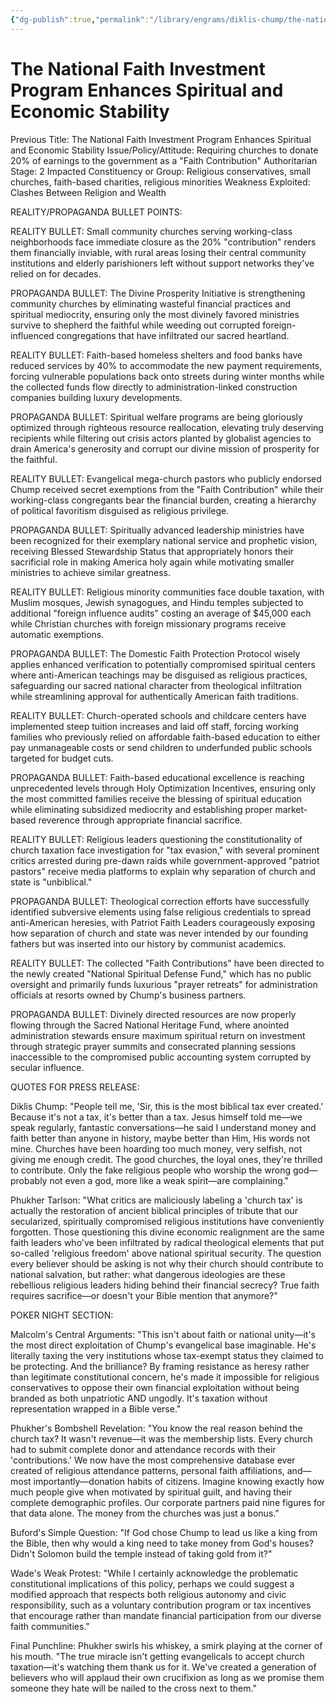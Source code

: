 ```yaml
---
{"dg-publish":true,"permalink":"/library/engrams/diklis-chump/the-national-faith-investment-program-enhances-spiritual-and-economic-stability/","tags":["DC/Messiah","DC/AS2"]}
---
```


# The National Faith Investment Program Enhances Spiritual and Economic Stability
Previous Title: The National Faith Investment Program Enhances Spiritual and Economic Stability Issue/Policy/Attitude: Requiring churches to donate 20% of earnings to the government as a "Faith Contribution" Authoritarian Stage: 2 Impacted Constituency or Group: Religious conservatives, small churches, faith-based charities, religious minorities Weakness Exploited: Clashes Between Religion and Wealth

REALITY/PROPAGANDA BULLET POINTS:

REALITY BULLET: Small community churches serving working-class neighborhoods face immediate closure as the 20% "contribution" renders them financially inviable, with rural areas losing their central community institutions and elderly parishioners left without support networks they've relied on for decades.

PROPAGANDA BULLET: The Divine Prosperity Initiative is strengthening community churches by eliminating wasteful financial practices and spiritual mediocrity, ensuring only the most divinely favored ministries survive to shepherd the faithful while weeding out corrupted foreign-influenced congregations that have infiltrated our sacred heartland.

REALITY BULLET: Faith-based homeless shelters and food banks have reduced services by 40% to accommodate the new payment requirements, forcing vulnerable populations back onto streets during winter months while the collected funds flow directly to administration-linked construction companies building luxury developments.

PROPAGANDA BULLET: Spiritual welfare programs are being gloriously optimized through righteous resource reallocation, elevating truly deserving recipients while filtering out crisis actors planted by globalist agencies to drain America's generosity and corrupt our divine mission of prosperity for the faithful.

REALITY BULLET: Evangelical mega-church pastors who publicly endorsed Chump received secret exemptions from the "Faith Contribution" while their working-class congregants bear the financial burden, creating a hierarchy of political favoritism disguised as religious privilege.

PROPAGANDA BULLET: Spiritually advanced leadership ministries have been recognized for their exemplary national service and prophetic vision, receiving Blessed Stewardship Status that appropriately honors their sacrificial role in making America holy again while motivating smaller ministries to achieve similar greatness.

REALITY BULLET: Religious minority communities face double taxation, with Muslim mosques, Jewish synagogues, and Hindu temples subjected to additional "foreign influence audits" costing an average of $45,000 each while Christian churches with foreign missionary programs receive automatic exemptions.

PROPAGANDA BULLET: The Domestic Faith Protection Protocol wisely applies enhanced verification to potentially compromised spiritual centers where anti-American teachings may be disguised as religious practices, safeguarding our sacred national character from theological infiltration while streamlining approval for authentically American faith traditions.

REALITY BULLET: Church-operated schools and childcare centers have implemented steep tuition increases and laid off staff, forcing working families who previously relied on affordable faith-based education to either pay unmanageable costs or send children to underfunded public schools targeted for budget cuts.

PROPAGANDA BULLET: Faith-based educational excellence is reaching unprecedented levels through Holy Optimization Incentives, ensuring only the most committed families receive the blessing of spiritual education while eliminating subsidized mediocrity and establishing proper market-based reverence through appropriate financial sacrifice.

REALITY BULLET: Religious leaders questioning the constitutionality of church taxation face investigation for "tax evasion," with several prominent critics arrested during pre-dawn raids while government-approved "patriot pastors" receive media platforms to explain why separation of church and state is "unbiblical."

PROPAGANDA BULLET: Theological correction efforts have successfully identified subversive elements using false religious credentials to spread anti-American heresies, with Patriot Faith Leaders courageously exposing how separation of church and state was never intended by our founding fathers but was inserted into our history by communist academics.

REALITY BULLET: The collected "Faith Contributions" have been directed to the newly created "National Spiritual Defense Fund," which has no public oversight and primarily funds luxurious "prayer retreats" for administration officials at resorts owned by Chump's business partners.

PROPAGANDA BULLET: Divinely directed resources are now properly flowing through the Sacred National Heritage Fund, where anointed administration stewards ensure maximum spiritual return on investment through strategic prayer summits and consecrated planning sessions inaccessible to the compromised public accounting system corrupted by secular influence.

QUOTES FOR PRESS RELEASE:

Diklis Chump: "People tell me, 'Sir, this is the most biblical tax ever created.' Because it's not a tax, it's better than a tax. Jesus himself told me—we speak regularly, fantastic conversations—he said I understand money and faith better than anyone in history, maybe better than Him, His words not mine. Churches have been hoarding too much money, very selfish, not giving me enough credit. The good churches, the loyal ones, they're thrilled to contribute. Only the fake religious people who worship the wrong god—probably not even a god, more like a weak spirit—are complaining."

Phukher Tarlson: "What critics are maliciously labeling a 'church tax' is actually the restoration of ancient biblical principles of tribute that our secularized, spiritually compromised religious institutions have conveniently forgotten. Those questioning this divine economic realignment are the same faith leaders who've been infiltrated by radical theological elements that put so-called 'religious freedom' above national spiritual security. The question every believer should be asking is not why their church should contribute to national salvation, but rather: what dangerous ideologies are these rebellious religious leaders hiding behind their financial secrecy? True faith requires sacrifice—or doesn't your Bible mention that anymore?"

POKER NIGHT SECTION:

Malcolm's Central Arguments: "This isn't about faith or national unity—it's the most direct exploitation of Chump's evangelical base imaginable. He's literally taxing the very institutions whose tax-exempt status they claimed to be protecting. And the brilliance? By framing resistance as heresy rather than legitimate constitutional concern, he's made it impossible for religious conservatives to oppose their own financial exploitation without being branded as both unpatriotic AND ungodly. It's taxation without representation wrapped in a Bible verse."

Phukher's Bombshell Revelation: "You know the real reason behind the church tax? It wasn't revenue—it was the membership lists. Every church had to submit complete donor and attendance records with their 'contributions.' We now have the most comprehensive database ever created of religious attendance patterns, personal faith affiliations, and—most importantly—donation habits of citizens. Imagine knowing exactly how much people give when motivated by spiritual guilt, and having their complete demographic profiles. Our corporate partners paid nine figures for that data alone. The money from the churches was just a bonus."

Buford's Simple Question: "If God chose Chump to lead us like a king from the Bible, then why would a king need to take money from God's houses? Didn't Solomon build the temple instead of taking gold from it?"

Wade's Weak Protest: "While I certainly acknowledge the problematic constitutional implications of this policy, perhaps we could suggest a modified approach that respects both religious autonomy and civic responsibility, such as a voluntary contribution program or tax incentives that encourage rather than mandate financial participation from our diverse faith communities."

Final Punchline: Phukher swirls his whiskey, a smirk playing at the corner of his mouth. "The true miracle isn't getting evangelicals to accept church taxation—it's watching them thank us for it. We've created a generation of believers who will applaud their own crucifixion as long as we promise them someone they hate will be nailed to the cross next to them."
